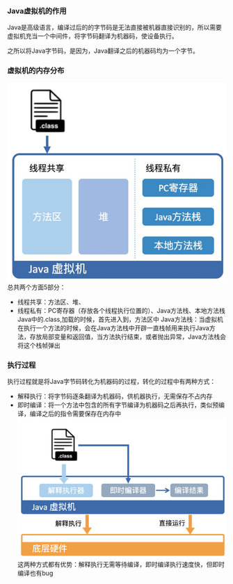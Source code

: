 ### Java虚拟机的作用

Java是高级语言，编译过后的的字节码是无法直接被机器直接识别的，所以需要虚拟机充当一个中间件，将字节码翻译为机器码，使设备执行。

之所以将Java字节码，是因为，Java翻译之后的机器码均为一个字节。
### 虚拟机的内存分布
![](..\images\内存分配.jpg)
总共两个方面5部分：
- 线程共享：方法区、堆、
- 线程私有：PC寄存器（存放各个线程执行位置的）、Java方法栈、本地方法栈
  Java中的.class,加载的时候，首先进入到，方法区中
  Java方法栈：当虚拟机在执行一个方法的时候，会在Java方法栈中开辟一直栈帧用来执行Java方法，存放局部变量和返回值，当方法执行结束，或者抛出异常，Java方法栈会将这个栈帧弹出

### 执行过程
执行过程就是将Java字节码转化为机器码的过程，转化的过程中有两种方式：
- 解释执行：将字节码逐条翻译为机器码，供机器执行，无需保存不占内存
- 即时编译：将一个方法中包含的所有字节编译为机器码之后再执行，类似预编译，编译之后的指令需要保存在内存中
  ![](..\images\编译过程.png)
  这两种方式都有优势：解释执行无需等待编译，即时编译执行速度快，但即时编译也有bug